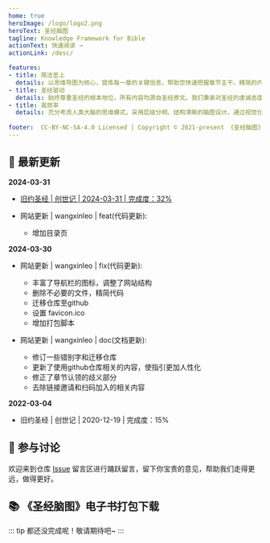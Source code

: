 ```yaml
---
home: true
heroImage: /logo/logo2.png
heroText: 圣经脑图
tagline: Knowledge Framework for Bible
actionText: 快速阅读 →
actionLink: /desc/

features:
- title: 简洁至上
  details: 以思维导图为核心，提炼每一章的关键信息，帮助您快速把握章节主干。精简的内容设计，去除冗余信息，让您轻松领略圣经精髓，节省宝贵时间。
- title: 圣经驱动
  details: 始终尊重圣经的根本地位，所有内容均源自圣经原文。我们秉承对圣经的虔诚态度，力求准确、完整地呈现圣经的内在逻辑和深刻智慧，使您的学习更加扎实可靠。
- title: 高效率
  details: 充分考虑人类大脑的思维模式，采用层级分明、结构清晰的脑图设计。通过视觉化的呈现方式，帮助您快速构建起系统的圣经知识体系，大大提升学习效率和记忆力。
  
footer:  CC-BY-NC-SA-4.0 Licensed | Copyright © 2021-present 《圣经脑图》项目组
---
```


## 📣 最新更新

**2024-03-31**

- [  旧约圣经  |  创世记  |  2024-03-31  |  完成度：32%  ](/book/Genesis.md)

- 网站更新 | wangxinleo | feat(代码更新):

  - 增加目录页

**2024-03-30**

- 网站更新 | wangxinleo | fix(代码更新): 

  - 丰富了导航栏的图标，调整了网站结构
  - 删除不必要的文件，精简代码
  - 迁移仓库至github
  - 设置 favicon.ico
  - 增加打包脚本

- 网站更新 | wangxinleo | doc(文档更新):

  - 修订一些错别字和迁移仓库
  - 更新了使用github仓库相关的内容，使指引更加人性化
  - 修正了章节认领的歧义部分
  - 去除链接邀请和扫码加入的相关内容

**2022-03-04**

-   旧约圣经  |  创世记  |  2020-12-19  |  完成度：15%  


## 💬 参与讨论

欢迎来到仓库 [Issue](https://github.com/wangxinleo/knowledge-framework-for-bible/issues/I2A0HT) 留言区进行踊跃留言，留下你宝贵的意见，帮助我们走得更远，做得更好。

## 📚 《圣经脑图》电子书打包下载

::: tip
都还没完成呢！敬请期待吧~
:::

